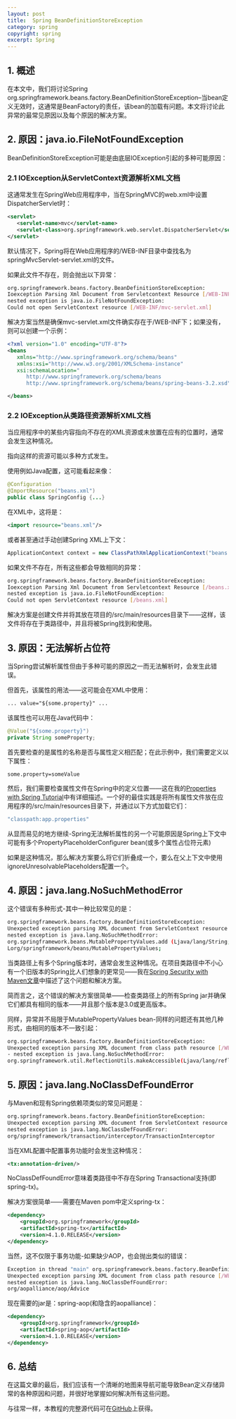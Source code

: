 ```yaml
---
layout: post
title:  Spring BeanDefinitionStoreException
category: spring
copyright: spring
excerpt: Spring
---
```


## 1. 概述

在本文中，我们将讨论Spring org.springframework.beans.factory.BeanDefinitionStoreException–当bean定义无效时，这通常是BeanFactory的责任，该bean的加载有问题。本文将讨论此异常的最常见原因以及每个原因的解决方案。

## 2. 原因：java.io.FileNotFoundException

BeanDefinitionStoreException可能是由底层IOException引起的多种可能原因：

### 2.1 IOException从ServletContext资源解析XML文档

这通常发生在SpringWeb应用程序中，当在SpringMVC的web.xml中设置DispatcherServlet时：

```xml
<servlet>  
   <servlet-name>mvc</servlet-name>  
   <servlet-class>org.springframework.web.servlet.DispatcherServlet</servlet-class>  
</servlet>
```

默认情况下，Spring将在Web应用程序的/WEB-INF目录中查找名为springMvcServlet-servlet.xml的文件。

如果此文件不存在，则会抛出以下异常：

```bash
org.springframework.beans.factory.BeanDefinitionStoreException: 
Ioexception Parsing Xml Document from Servletcontext Resource [/WEB-INF/mvc-servlet.xml]; 
nested exception is java.io.FileNotFoundException: 
Could not open ServletContext resource [/WEB-INF/mvc-servlet.xml]
```

解决方案当然是确保mvc-servlet.xml文件确实存在于/WEB-INF下；如果没有，则可以创建一个示例：

```xml
<?xml version="1.0" encoding="UTF-8"?>
<beans 
   xmlns="http://www.springframework.org/schema/beans"
   xmlns:xsi="http://www.w3.org/2001/XMLSchema-instance"
   xsi:schemaLocation="
      http://www.springframework.org/schema/beans 
      http://www.springframework.org/schema/beans/spring-beans-3.2.xsd" >

</beans>
```

### 2.2 IOException从类路径资源解析XML文档

当应用程序中的某些内容指向不存在的XML资源或未放置在应有的位置时，通常会发生这种情况。

指向这样的资源可能以多种方式发生。

使用例如Java配置，这可能看起来像：

```java
@Configuration
@ImportResource("beans.xml")
public class SpringConfig {...}
```

在XML中，这将是：

```xml
<import resource="beans.xml"/>
```

或者甚至通过手动创建Spring XML上下文：

```java
ApplicationContext context = new ClassPathXmlApplicationContext("beans.xml");
```

如果文件不存在，所有这些都会导致相同的异常：

```bash
org.springframework.beans.factory.BeanDefinitionStoreException: 
Ioexception Parsing Xml Document from Servletcontext Resource [/beans.xml]; 
nested exception is java.io.FileNotFoundException: 
Could not open ServletContext resource [/beans.xml]
```

解决方案是创建文件并将其放在项目的/src/main/resources目录下——这样，该文件将存在于类路径中，并且将被Spring找到和使用。

## 3. 原因：无法解析占位符

当Spring尝试解析属性但由于多种可能的原因之一而无法解析时，会发生此错误。

但首先，该属性的用法——这可能会在XML中使用：

```xml
... value="${some.property}" ...
```

该属性也可以用在Java代码中：

```java
@Value("${some.property}")
private String someProperty;
```

首先要检查的是属性的名称是否与属性定义相匹配；在此示例中，我们需要定义以下属性：

```properties
some.property=someValue
```

然后，我们需要检查属性文件在Spring中的定义位置——这在我的[Properties with Spring Tutorial](https://www.baeldung.com/properties-with-spring)中有详细描述。一个好的最佳实践是将所有属性文件放在应用程序的/src/main/resources目录下，并通过以下方式加载它们：

```java
"classpath:app.properties"
```

从显而易见的地方继续-Spring无法解析属性的另一个可能原因是Spring上下文中可能有多个PropertyPlaceholderConfigurer bean(或多个属性占位符元素)

如果是这种情况，那么解决方案要么将它们折叠成一个，要么在父上下文中使用ignoreUnresolvablePlaceholders配置一个。

## 4. 原因：java.lang.NoSuchMethodError

这个错误有多种形式-其中一种比较常见的是：

```bash
org.springframework.beans.factory.BeanDefinitionStoreException:
Unexpected exception parsing XML document from ServletContext resource [/WEB-INF/mvc-servlet.xml];
nested exception is java.lang.NoSuchMethodError:
org.springframework.beans.MutablePropertyValues.add (Ljava/lang/String;Ljava/lang/Object;)
Lorg/springframework/beans/MutablePropertyValues;
```

当类路径上有多个Spring版本时，通常会发生这种情况。在项目类路径中不小心有一个旧版本的Spring比人们想象的更常见——我在[Spring Security with Maven文章](https://www.baeldung.com/spring-security-with-maven#maven_problem)中描述了这个问题和解决方案。

简而言之，这个错误的解决方案很简单——检查类路径上的所有Spring jar并确保它们都具有相同的版本——并且那个版本是3.0或更高版本。

同样，异常并不局限于MutablePropertyValues bean-同样的问题还有其他几种形式，由相同的版本不一致引起：

```bash
org.springframework.beans.factory.BeanDefinitionStoreException:
Unexpected exception parsing XML document from class path resource [/WEB-INF/mvc-servlet.xml];
- nested exception is java.lang.NoSuchMethodError:
org.springframework.util.ReflectionUtils.makeAccessible(Ljava/lang/reflect/Constructor;)V
```

## 5. 原因：java.lang.NoClassDefFoundError

与Maven和现有Spring依赖项类似的常见问题是：

```bash
org.springframework.beans.factory.BeanDefinitionStoreException:
Unexpected exception parsing XML document from ServletContext resource [/WEB-INF/mvc-servlet.xml];
nested exception is java.lang.NoClassDefFoundError: 
org/springframework/transaction/interceptor/TransactionInterceptor
```

当在XML配置中配置事务功能时会发生这种情况：

```xml
<tx:annotation-driven/>
```

NoClassDefFoundError意味着类路径中不存在Spring Transactional支持(即spring-tx)。

解决方案很简单——需要在Maven pom中定义spring-tx：

```xml
<dependency>
    <groupId>org.springframework</groupId>
    <artifactId>spring-tx</artifactId>
    <version>4.1.0.RELEASE</version>
</dependency>
```

当然，这不仅限于事务功能-如果缺少AOP，也会抛出类似的错误：

```bash
Exception in thread "main" org.springframework.beans.factory.BeanDefinitionStoreException: 
Unexpected exception parsing XML document from class path resource [/WEB-INF/mvc-servlet.xml]; 
nested exception is java.lang.NoClassDefFoundError: 
org/aopalliance/aop/Advice
```

现在需要的jar是：spring-aop(和隐含的aopalliance)：

```xml
<dependency>
    <groupId>org.springframework</groupId>
    <artifactId>spring-aop</artifactId>
    <version>4.1.0.RELEASE</version>
</dependency>
```

## 6. 总结

在这篇文章的最后，我们应该有一个清晰的地图来导航可能导致Bean定义存储异常的各种原因和问题，并很好地掌握如何解决所有这些问题。

与往常一样，本教程的完整源代码可在[GitHub](https://github.com/tuyucheng7/taketoday-tutorial4j/tree/master/spring-modules/spring-exceptions)上获得。
